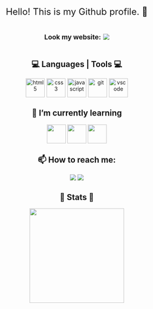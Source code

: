 <div align="center">
        <div style="margin-bottom: 10px;">
            <p style="font-size: 1.5rem;"> Hello! This is my Github profile. 👋 </p>
        </div>
        <div style="display:flex; align-items: center; justify-content: center;">
          <p style="font-size: 1.1rem;"><strong>Look my website:</strong></p>
            <a href="https://ingridssilveira.github.io/IngridSouza/"><img style="margin-left: 6px;"
                    src="https://raw.githubusercontent.com/IngridsSilveira/IngridSouza/main/assets/imgs/favicon.ico"></a>
        </div>
        <div id="tools" style="margin-bottom: 15px;">
            <h2> 💻 Languages | Tools 💻</h2>
            <div style="display: flex; align-items: center; justify-content: center;">
                <img align="center" width="50px" alt="html5"
                    src="https://cdn.jsdelivr.net/gh/devicons/devicon/icons/html5/html5-original.svg" />
                <img style="margin-left: 5px;" align="center" width="50px" alt="css3"
                    src="https://cdn.jsdelivr.net/gh/devicons/devicon/icons/css3/css3-original.svg" />
                <img style="margin-left: 5px;" align="center" width="50px" alt="javascript"
                    src="https://cdn.jsdelivr.net/gh/devicons/devicon/icons/javascript/javascript-original.svg" />
                <img style="margin-left: 5px;" align="center" width="50px" alt="git"
                    src="https://cdn.jsdelivr.net/gh/devicons/devicon/icons/git/git-original.svg" />
                <img style="margin-left: 5px;" align="center" width="50px" alt="vscode"
                    src="https://cdn.jsdelivr.net/gh/devicons/devicon/icons/visualstudio/visualstudio-plain.svg" />
            </div>
        </div>
        <div id="learning" style="margin-bottom: 15px;">
            <h2>🌱 I’m currently learning </h2>
            <p>
                <img align="center" width="50px"
                    src="https://cdn.jsdelivr.net/gh/devicons/devicon/icons/javascript/javascript-original.svg" />
                <img align="center" width="50px"
                    src="https://cdn.jsdelivr.net/gh/devicons/devicon/icons/react/react-original-wordmark.svg" />
                <img align="center" width="50px"
                    src="https://cdn.jsdelivr.net/gh/devicons/devicon/icons/nodejs/nodejs-original.svg" />
            </p>
        </div>
        <div id="reachMe" style="margin-bottom: 15px;">
            <h2>📫 How to reach me:</h2>
            <a href="mailto:ingridsouzaok@gmail.com" /><img
                src="https://img.shields.io/badge/Gmail-D14836?style=for-the-badge&logo=gmail&logoColor=white" /></a>
            <a href="https://www.linkedin.com/in/ingridssilveira/" /><img
                src="https://img.shields.io/badge/LinkedIn-0077B5?style=for-the-badge&logo=linkedin&logoColor=white" /></a>
        </div>
        <div>
            <h2>🌱 Stats 🌱</h2>
            <p align="center">
                <img style="height: 250px;"
                    src="https://github-readme-stats.vercel.app/api/top-langs/?username=IngridsSilveira&layout=compact&theme=vue-dark" />
            </p>
        </div>
        <br/>
    </div>
